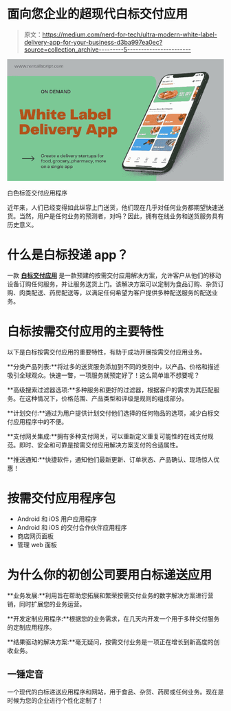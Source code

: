 # 面向您企业的超现代白标交付应用

> 原文：<https://medium.com/nerd-for-tech/ultra-modern-white-label-delivery-app-for-your-business-d3ba997ea0ec?source=collection_archive---------5----------------------->

![](img/de4d31918762066be1a56ef6e2178895.png)

白色标签交付应用程序

近年来，人们已经变得如此纵容上门送货，他们现在几乎对任何业务都期望快速送货。当然，用户是任何业务的预测者，对吗？因此，拥有在线业务和送货服务具有历史意义。

# 什么是白标投递 app？

一款 [**白标交付应用**](https://www.rentallscript.com/multi-delivery-super-app/) 是一款预建的按需交付应用解决方案，允许客户从他们的移动设备订购任何服务，并让服务送货上门。该解决方案可以定制为食品订购、杂货订购、肉类配送、药房配送等，以满足任何希望为客户提供多种配送服务的配送业务。

# 白标按需交付应用的主要特性

以下是白标按需交付应用的重要特性，有助于成功开展按需交付应用业务。

**分类产品列表:**将过多的送货服务添加到不同的类别中，以产品、价格和描述吸引全球观众。快速一瞥，一项服务就预定好了！这么简单谁不想要呢？

**高级搜索过滤器选项:**多种服务和更好的过滤器，根据客户的需求为其匹配服务。在这种情况下，价格范围、产品类型和评级是规则的组成部分。

**计划交付:**通过为用户提供计划交付他们选择的任何物品的选项，减少白标交付应用程序中的不便。

**支付网关集成:**拥有多种支付网关，可以重新定义重复可能性的在线支付规范。即时、安全和可靠是按需交付应用解决方案支付的合适属性。

**推送通知:**快捷软件，通知他们最新更新、订单状态、产品确认、现场惊人优惠！

# 按需交付应用程序包

*   Android 和 iOS 用户应用程序
*   Android 和 iOS 的交付合作伙伴应用程序
*   商店网页面板
*   管理 web 面板

# 为什么你的初创公司要用白标递送应用

**业务发展:**利用旨在帮助您拓展和繁荣按需交付业务的数字解决方案进行营销，同时扩展您的业务运营。

**开发定制应用程序:**根据您的业务需求，在几天内开发一个用于多种交付服务的定制应用程序。

**结果驱动的解决方案:**毫无疑问，按需交付业务是一项正在增长到新高度的创收业务。

## 一锤定音

一个现代的白标递送应用程序和网站，用于食品、杂货、药房或任何业务。现在是时候为您的企业进行个性化定制了！